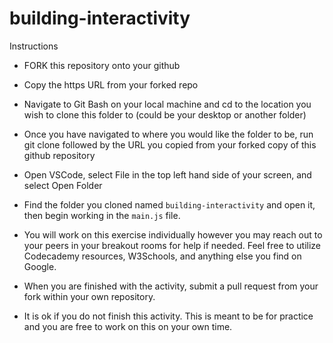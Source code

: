 # building-interactivity


Instructions

* FORK this repository onto your github
* Copy the https URL from your forked repo
* Navigate to Git Bash on your local machine and cd to the location you wish to clone this folder to (could be your desktop or another folder)
* Once you have navigated to where you would like the folder to be, run git clone followed by the URL you copied from your forked copy of this github repository
* Open VSCode, select File in the top left hand side of your screen, and select Open Folder
* Find the folder you cloned named ` building-interactivity ` and open it, then begin working in the ` main.js ` file.
* You will work on this exercise individually however you may reach out to your peers in your breakout rooms for help if needed. Feel free to utilize Codecademy resources, W3Schools, and anything else you find on Google.

* When you are finished with the activity, submit a pull request from your fork within your own repository.
* It is ok if you do not finish this activity. This is meant to be for practice and you are free to work on this on your own time.

